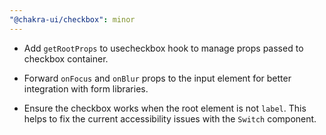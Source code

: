 ```yaml
---
"@chakra-ui/checkbox": minor
---
```


- Add `getRootProps` to usecheckbox hook to manage props passed to checkbox
  container.

- Forward `onFocus` and `onBlur` props to the input element for better
  integration with form libraries.

- Ensure the checkbox works when the root element is not `label`. This helps to
  fix the current accessibility issues with the `Switch` component.
